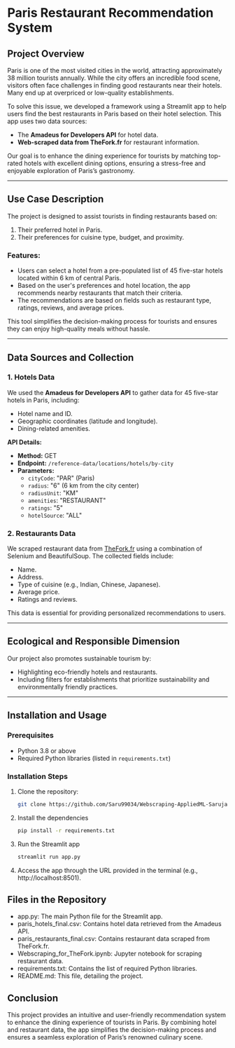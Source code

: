 # Paris Restaurant Recommendation System

## Project Overview
Paris is one of the most visited cities in the world, attracting approximately 38 million tourists annually. While the city offers an incredible food scene, visitors often face challenges in finding good restaurants near their hotels. Many end up at overpriced or low-quality establishments.

To solve this issue, we developed a framework using a Streamlit app to help users find the best restaurants in Paris based on their hotel selection. This app uses two data sources:
- The **Amadeus for Developers API** for hotel data.
- **Web-scraped data from TheFork.fr** for restaurant information.

Our goal is to enhance the dining experience for tourists by matching top-rated hotels with excellent dining options, ensuring a stress-free and enjoyable exploration of Paris’s gastronomy.

---

## Use Case Description
The project is designed to assist tourists in finding restaurants based on:
1. Their preferred hotel in Paris.
2. Their preferences for cuisine type, budget, and proximity.

### Features:
- Users can select a hotel from a pre-populated list of 45 five-star hotels located within 6 km of central Paris.
- Based on the user's preferences and hotel location, the app recommends nearby restaurants that match their criteria.
- The recommendations are based on fields such as restaurant type, ratings, reviews, and average prices.

This tool simplifies the decision-making process for tourists and ensures they can enjoy high-quality meals without hassle.

---

## Data Sources and Collection
### 1. **Hotels Data**
We used the **Amadeus for Developers API** to gather data for 45 five-star hotels in Paris, including:
- Hotel name and ID.
- Geographic coordinates (latitude and longitude).
- Dining-related amenities.

**API Details:**
- **Method:** GET  
- **Endpoint:** `/reference-data/locations/hotels/by-city`  
- **Parameters:**  
  - `cityCode`: "PAR" (Paris)  
  - `radius`: "6" (6 km from the city center)  
  - `radiusUnit`: "KM"  
  - `amenities`: "RESTAURANT"  
  - `ratings`: "5"  
  - `hotelSource`: "ALL"  

### 2. **Restaurants Data**
We scraped restaurant data from [TheFork.fr](https://www.thefork.fr/restaurants/parisc415144) using a combination of Selenium and BeautifulSoup. The collected fields include:
- Name.
- Address.
- Type of cuisine (e.g., Indian, Chinese, Japanese).
- Average price.
- Ratings and reviews.

This data is essential for providing personalized recommendations to users.

---

## Ecological and Responsible Dimension
Our project also promotes sustainable tourism by:
- Highlighting eco-friendly hotels and restaurants.
- Including filters for establishments that prioritize sustainability and environmentally friendly practices.

---

## Installation and Usage

### Prerequisites
- Python 3.8 or above
- Required Python libraries (listed in `requirements.txt`)

### Installation Steps
1. Clone the repository:
   ```bash
   git clone https://github.com/Saru99034/Webscraping-AppliedML-Sarujan_DENSON-Yahya_EL_OUDOUNI-Mohamed_Houssem_REZGUI_DIA2.git
   ```
   
2. Install the dependencies
   ```bash
   pip install -r requirements.txt
   ```

3. Run the Streamlit app
   ```bash
   streamlit run app.py
   ```
4. Access the app through the URL provided in the terminal (e.g., http://localhost:8501).

## Files in the Repository

* app.py: The main Python file for the Streamlit app.
* paris_hotels_final.csv: Contains hotel data retrieved from the Amadeus API.
* paris_restaurants_final.csv: Contains restaurant data scraped from TheFork.fr.
* Webscraping_for_TheFork.ipynb: Jupyter notebook for scraping restaurant data.
* requirements.txt: Contains the list of required Python libraries.
* README.md: This file, detailing the project.

## Conclusion

This project provides an intuitive and user-friendly recommendation system to enhance the dining experience of tourists in Paris. By combining hotel and restaurant data, the app simplifies the decision-making process and ensures a seamless exploration of Paris’s renowned culinary scene.
   

